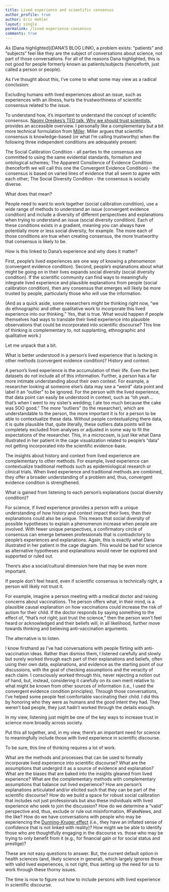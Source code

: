 ```yaml
---
title: Lived experience and scientific consensus
author_profile: true
author: Eric Hekler
layout: single
permalink: /lived-experience-consensus
comments: true
---
```


As [Dana highlighted](DANA’S BLOG LINK), a problem exists: “patients” and “subjects” feel like they are the subject of conversations about science, not part of those conversations. For all of the reasons Dana highlighted, this is not good for people formerly known as patients/subjects (henceforth, just called a person or people). 
 
As I’ve thought about this, I’ve come to what some may view as a radical conclusion:
 
Excluding humans with lived experiences about an issue, such as experiences with an illness, hurts the trustworthiness of scientific consensus related to the issue. 
 
To understand how, it’s important to understand the concept of scientific consensus. [Naomi Oreskes’s TED talk, Why we should trust scientists,]( https://www.ted.com/talks/naomi_oreskes_why_we_should_believe_in_science/transcript?language=en) provides an accessible overview. I personally like a complementary but a bit more technical formulation from [Miller]( https://www.jstor.org/stable/pdf/41931809.pdf?casa_token=PzLbIJrejLsAAAAA:vN5lCcMyeKjZqGxsMvz2tiEmcBCE6ztQXBay-UJ12FfwfoIP-ZXIv1Tgr4k2JBgbLoBxDorhCOWAZEVXeZdPtU1mjeckAu52RVOsuktffDistOBURg). Miller argues that scientific consensus is knowledge-based (or what I’m calling trustworthy) when the following three independent conditions are adequately present:
 
The Social Calibration Condition - all parties to the consensus are committed to using the same evidential standards, formalism and ontological schemes; 
The Apparent Consilience of Evidence Condition (henceforth we will call this one the Convergent Evidence Condition) - the consensus is based on varied lines of evidence that all seem to agree with each other; 
The Social Diversity Condition - the consensus is socially diverse.
 
What does that mean? 
 
People need to want to work together (social calibration condition), use a wide range of methods to understand an issue (convergent evidence condition) and include a diversity of different perspectives and explanations when trying to understand an issue (social diversity condition).  Each of these conditions exists in a gradient, meaning you can always have potentially more or less social diversity, for example. The more each of those conditions are true when creating consensus, the more trustworthy that consensus is likely to be. 
 
How is this linked to Dana’s experience and why does it matter? 
 
First, people’s lived experiences are one way of knowing a phenomenon (convergent evidence condition). Second, people’s explanations about what might be going on in their lives expands social diversity (social diversity condition). If the scientific community can find ways to meaningfully integrate lived experience and plausible explanations from people (social calibration condition), then any consensus that emerges will likely be more trusted by people, particularly those who will use the information. 
 
(And as a quick aside, some researchers might be thinking right now, “we do ethnographic and other qualitative work to incorporate this lived experience into our thinking.”  Yes, that is true.  What would happen if people themselves had ways to translate their lived experience into plausible observations that could be incorporated into scientific discourse? This line of thinking is complementary to, not supplanting, ethnographic and qualitative work.)
 
Let me unpack that a bit. 
 
What is better understood in a person’s lived experience that is lacking in other methods (convergent evidence condition)?  History and context. 
 
A person’s lived experience is the accumulation of their life.  Even the best datasets do not include all of this information.  Further, a person has a far more intimate understanding about their own context.  For example, a researcher looking at someone else’s data may see a “weird” data point and label it an “outlier” to be ignored. For the person with the lived experience, that data point can easily be understood in context, such as “oh yeah… that’s when I went to my sister’s wedding; I ate too much because the cake was SOO good.”  The more “outliers” (to the researcher), which are understandable to the person, the more important it is for a person to be able to contextualize these data. Without people contextualizing there data, it is quite plausible that, quite literally, these outliers data points will be completely excluded from analyses or adjusted in some way to fit the expectations of the researcher. This, in a microcosm, is just like what Dana illustrated in her patient in the cage visualization related to people’s “data” not getting incorporated into the scientific evidence-base.   
 
The insights about history and context from lived experience are complementary to other methods. For example, lived experience can contextualize traditional methods such as epidemiological research or clinical trials. When lived experience and traditional methods are combined, they offer a broader understanding of a problem and, thus, convergent evidence condition is strengthened. 
 
What is gained from listening to each person’s explanations (social diversity condition)? 
 
For science, if lived experience provides a person with a unique understanding of how history and context impact their lives, then their explanations could also be unique.  This means that social diversity of possible hypotheses to explain a phenomenon increase when people are involved. With fewer unique perspectives, a confirmatory circle of consensus can emerge between professionals that is contradictory to people’s experiences and explanations. Again, this is exactly what Dana illustrated in her patient in the cage diagram.  This would be bad for science as alternative hypotheses and explanations would never be explored and supported or ruled out. 
 
There’s also a social/cultural dimension here that may be even more important.  
 
If people don’t feel heard, even if scientific consensus is technically right, a person will likely not trust it.
 
For example, imagine a person meeting with a medical doctor and raising concerns about vaccinations.  The person offers what, in their mind, is a plausible causal explanation on how vaccinations could increase the risk of autism for their child. If the doctor responds by saying something to the effect of, “that’s not right; just trust the science,” then the person won’t feel heard or acknowledged and their beliefs will, in all likelihood, further move towards thinking and believing anti-vaccination arguments. 
 
The alternative is to listen.
 
I know firsthand as I’ve had conversations with people flirting with anti-vaccination ideas.  Rather than dismiss them, I listened carefully and slowly but surely worked through each part of their explanations and beliefs, often using their own data, explanations, and evidence as the starting point of our discussions, with the goal of checking assumptions and the veracity of each claim.  I consciously worked through this, never rejecting a notion out of hand, but, instead, considering it carefully on its own merit relative to what might be known from other sources of information (i.e., I used the convergent evidence condition principles). Through those conversations, I’ve helped some people feel comfortable vaccinating their child.  I did this by honoring who they were as humans and the good intent they had.  They weren’t bad people, they just hadn’t worked through the details enough. 
 
In my view, listening just might be one of the key ways to increase trust in science more broadly across society.
 
Put this all together, and, in my view, there’s an important need for science to meaningfully include those with lived experience in scientific discourse. 
 
To be sure, this line of thinking requires a lot of work.  
 
What are the methods and processes that can be used to formally incorporate lived experience into scientific discourse? What are the assumptions that undergird it as a source of evidence and explanation? What are the biases that are baked into the insights gleaned from lived experience?  What are the complementary methods with complementary assumptions that balance out lived experience?  How are person’s explanations articulated and/or elicited such that they can be part of the scientific discourse?  How do we build a space for robust social calibration that includes not just professionals but also these individuals with lived experience who seek to join the discussion?   How do we determine a “valid” perspective and, thus, exclude or rule out misinformation, #FakeNews, and the like?  How do we have conversations with people who may be experiencing the [Dunning-Kruger effect](https://en.wikipedia.org/wiki/Dunning%E2%80%93Kruger_effect) (i.e., they have an inflated sense of confidence that is not linked with reality)? How might we be able to identify those who are thoughtfully engaging in the discourse vs. those who may be trying to only benefit from it (e.g., for financial gain or for social status and prestige)?  
 
These are not easy questions to answer. But, the current default option in health sciences (and, likely science in general), which largely ignores those with valid lived experiences, is not right, thus setting up the need for us to work through these thorny issues. 
 
The time is now to figure out how to include persons with lived experience in scientific discourse. 
